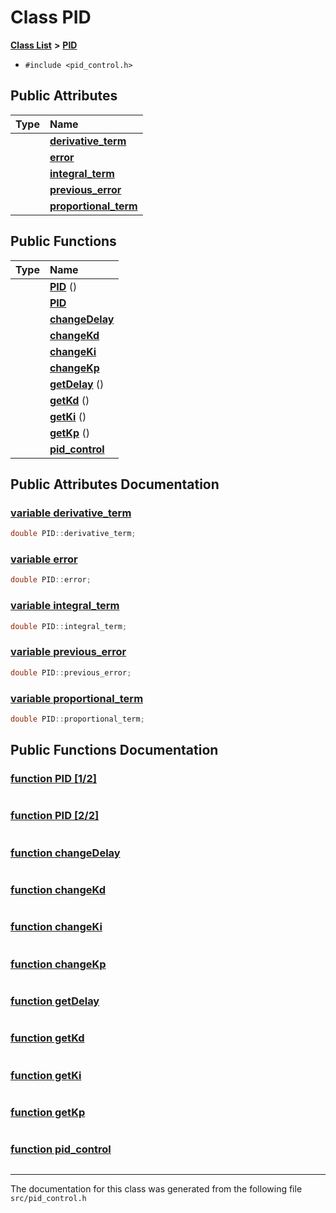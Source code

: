 
# Class PID


[**Class List**](annotated.md) **>** [**PID**](classPID.md)





* `#include <pid_control.h>`













## Public Attributes

| Type | Name |
| ---: | :--- |
|   | [**derivative\_term**](classPID.md#variable-derivative-term)  <br> |
|   | [**error**](classPID.md#variable-error)  <br> |
|   | [**integral\_term**](classPID.md#variable-integral-term)  <br> |
|   | [**previous\_error**](classPID.md#variable-previous-error)  <br> |
|   | [**proportional\_term**](classPID.md#variable-proportional-term)  <br> |


## Public Functions

| Type | Name |
| ---: | :--- |
|   | [**PID**](classPID.md#function-pid-1-2) () <br> |
|   | [**PID**](classPID.md#function-pid-2-2)  <br> |
|   | [**changeDelay**](classPID.md#function-changedelay)  <br> |
|   | [**changeKd**](classPID.md#function-changekd)  <br> |
|   | [**changeKi**](classPID.md#function-changeki)  <br> |
|   | [**changeKp**](classPID.md#function-changekp)  <br> |
|   | [**getDelay**](classPID.md#function-getdelay) () <br> |
|   | [**getKd**](classPID.md#function-getkd) () <br> |
|   | [**getKi**](classPID.md#function-getki) () <br> |
|   | [**getKp**](classPID.md#function-getkp) () <br> |
|   | [**pid\_control**](classPID.md#function-pid-control)  <br> |








## Public Attributes Documentation


### <a href="#variable-derivative-term" id="variable-derivative-term">variable derivative\_term </a>


```cpp
double PID::derivative_term;
```



### <a href="#variable-error" id="variable-error">variable error </a>


```cpp
double PID::error;
```



### <a href="#variable-integral-term" id="variable-integral-term">variable integral\_term </a>


```cpp
double PID::integral_term;
```



### <a href="#variable-previous-error" id="variable-previous-error">variable previous\_error </a>


```cpp
double PID::previous_error;
```



### <a href="#variable-proportional-term" id="variable-proportional-term">variable proportional\_term </a>


```cpp
double PID::proportional_term;
```


## Public Functions Documentation


### <a href="#function-pid-1-2" id="function-pid-1-2">function PID [1/2]</a>


```cpp

```



### <a href="#function-pid-2-2" id="function-pid-2-2">function PID [2/2]</a>


```cpp

```



### <a href="#function-changedelay" id="function-changedelay">function changeDelay </a>


```cpp

```



### <a href="#function-changekd" id="function-changekd">function changeKd </a>


```cpp

```



### <a href="#function-changeki" id="function-changeki">function changeKi </a>


```cpp

```



### <a href="#function-changekp" id="function-changekp">function changeKp </a>


```cpp

```



### <a href="#function-getdelay" id="function-getdelay">function getDelay </a>


```cpp

```



### <a href="#function-getkd" id="function-getkd">function getKd </a>


```cpp

```



### <a href="#function-getki" id="function-getki">function getKi </a>


```cpp

```



### <a href="#function-getkp" id="function-getkp">function getKp </a>


```cpp

```



### <a href="#function-pid-control" id="function-pid-control">function pid\_control </a>


```cpp

```



------------------------------
The documentation for this class was generated from the following file `src/pid_control.h`